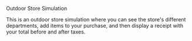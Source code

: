 Outdoor Store Simulation

This is an outdoor store simulation where you can see the store's different departments, add items to your purchase, and then display a receipt with your total before and after taxes.
